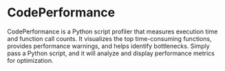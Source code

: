 # CodePerformance
CodePerformance is a Python script profiler that measures execution time and function call counts. It visualizes the top time-consuming functions, provides performance warnings, and helps identify bottlenecks. Simply pass a Python script, and it will analyze and display performance metrics for optimization.
